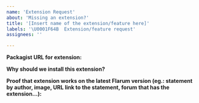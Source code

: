```yaml
---
name: 'Extension Request'
about: 'Missing an extension?'
title: '[Insert name of the extension/feature here]'
labels: '\U0001F64B  Extension/feature request'
assignees: ''

---
```


<!-- 
WARNING: 

Text in these blocks, or in [//]: # <text> will NOT be
visible in the issue. They are just comments to guide you through
the issue creation process. Please, do not type anything in them.
You can also remove them, if you want. -->

<!-- Please request only 1 extension per issue!
Bazaar or Upload extensions are not compatible with FreeFlarum. See #18 (https://github.com/gwillem/freeflarum.com/issues/18)
-->

__Packagist URL for extension:__

[//]: # "Replace this line with the packagist URL, such as https://packagist.com/..."

__Why should we install this extension?__

[//]: # "In short, tell us why we should install this extension and how it would be beneficial towards the community."

[//]: # "We honor extension requests that have at least 5 upvotes on this ticket. So ask your friends to upvote."

__Proof that extension works on the latest Flarum version (eg.: statement by author, image, URL link to the statement, forum that has the extension...):__

<!-- 
Most extensions have their official discussion at https://discuss.flarum.org. 
If they are labeled as "incompatible" there, it means that they are incompatible
with Flarum, and therefore they will not work at FreeFlarum either. Sorry.

You can also check for version requirements at the extension's Packagist page.

You can quickly navigate to the discussion page by doing a quick search with keywords 
such as "<extension name> Flarum" and you should get link to the Discuss. 
Most extension authors also leave a link to the discussion at Discuss in the README.md 
file in their GitHub repository.

If you cannot find any discussion related to the extension at Discuss, there is also a
possibility that it simply doesn't exist (yes, that is possible too).

Also please note that extensions that are not labeled as incompatible at Discuss could
still not be compatible with Flarum (Bazaar for example, see the top note, pinned issues or simply #18)
-->
